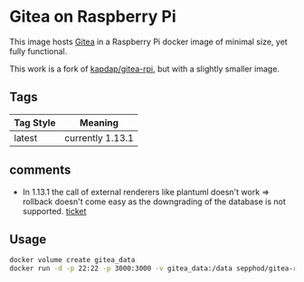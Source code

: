 # Gitea on Raspberry Pi
This image hosts [Gitea](https://gitea.io) in a Raspberry Pi docker image of minimal size, yet fully functional.

This work is a fork of [kapdap/gitea-rpi](https://hub.docker.com/r/kapdap/gitea-rpi), but with a slightly smaller image.

## Tags
|Tag Style|Meaning|
|--|--|
|latest|currently 1.13.1 

## comments 
* In 1.13.1 the call of external renderers like plantuml doesn't work => rollback doesn't come easy as the downgrading of the database is not supported.
[ticket](https://github.com/go-gitea/gitea/issues/14219)

## Usage
```bash
docker volume create gitea_data
docker run -d -p 22:22 -p 3000:3000 -v gitea_data:/data sepphod/gitea-raspi
```
